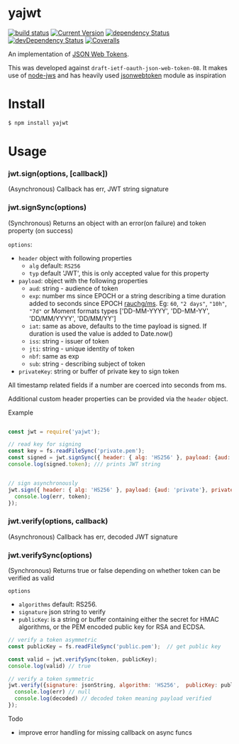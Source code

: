 # yajwt 
[![build status](https://travis-ci.org/simon-p-r/yajwt.svg?branch=master)](https://travis-ci.org/simon-p-r/yajwt)
[![Current Version](https://img.shields.io/npm/v/yajwt.svg?maxAge=1000)](https://www.npmjs.org/package/yajwt)
[![dependency Status](https://img.shields.io/david/simon-p-r/yajwt.svg?maxAge=1000)](https://david-dm.org/simon-p-r/yajwt)
[![devDependency Status](https://img.shields.io/david/dev/simon-p-r/yajwt.svg?maxAge=1000)](https://david-dm.org/simon-p-r/yajwt)
[![Coveralls](https://img.shields.io/coveralls/simon-p-r/yajwt.svg?maxAge=1000)](https://coveralls.io/github/simon-p-r/yajwt)

An implementation of [JSON Web Tokens](https://tools.ietf.org/html/rfc7519).

This was developed against `draft-ietf-oauth-json-web-token-08`. It makes use of [node-jws](https://github.com/brianloveswords/node-jws) and has heavily used [jsonwebtoken](https://github.com/auth0/node-jsonwebtoken) module as inspiration

# Install

```bash
$ npm install yajwt
```

# Usage

### jwt.sign(options, [callback])

(Asynchronous) Callback has err, JWT string signature

### jwt.signSync(options)
(Synchronous) Returns an object with an error(on failure) and token property (on success)


`options`:

* `header` object with following properties
  * `alg` default: `RS256`
  * `typ` default 'JWT', this is only accepted value for this property
* `payload`: object with the following properties
  * `aud`: string - audience of token
  * `exp`: number ms since EPOCH or a string describing a time duration added to seconds since EPOCH [rauchg/ms](https://github.com/rauchg/ms.js). Eg: `60`, `"2 days"`, `"10h"`, `"7d"` or Moment formats types ['DD-MM-YYYY', 'DD-MM-YY', 'DD/MM/YYYY', 'DD/MM/YY']
  * `iat`: same as above, defaults to the time payload is signed.  If duration is used the value is added to Date.now()
  * `iss`: string -  issuer of token
  * `jti`: string - unique identity of token
  * `nbf`: same as exp
  * `sub`: string - describing subject of token
* `privateKey`: string or buffer of private key to sign token

All timestamp related fields if a number are coerced into seconds from ms.




Additional custom header properties can be provided via the `header` object.


Example

```js

const jwt = require('yajwt');

// read key for signing
const key = fs.readFileSync('private.pem');  
const signed = jwt.signSync({ header: { alg: 'HS256' }, payload: {aud: 'private'}, privateKey: key });
console.log(signed.token); /// prints JWT string


// sign asynchronously
jwt.sign({ header: { alg: 'HS256' }, payload: {aud: 'private'}, privateKey: key }, (err, token) => {
  console.log(err, token);
});
```

### jwt.verify(options, callback)

(Asynchronous) Callback has err, decoded JWT signature

### jwt.verifySync(options)

(Synchronous) Returns true or false depending on whether token can be verified as valid



`options`

* `algorithms` default: RS256.
* `signature` json string to verify
* `publicKey`: is a string or buffer containing either the secret for HMAC algorithms, or the PEM
encoded public key for RSA and ECDSA.


```js
// verify a token asymmetric
const publicKey = fs.readFileSync('public.pem');  // get public key

const valid = jwt.verifySync(token, publicKey);
console.log(valid) // true

// verify a token symmetric
jwt.verify({signature: jsonString, algorithm: 'HS256',  publicKey: publicKey}, (err, decoded) => {
  console.log(err) // null
  console.log(decoded) // decoded token meaning payload verified
});
```

Todo

* improve error handling for missing callback on async funcs

